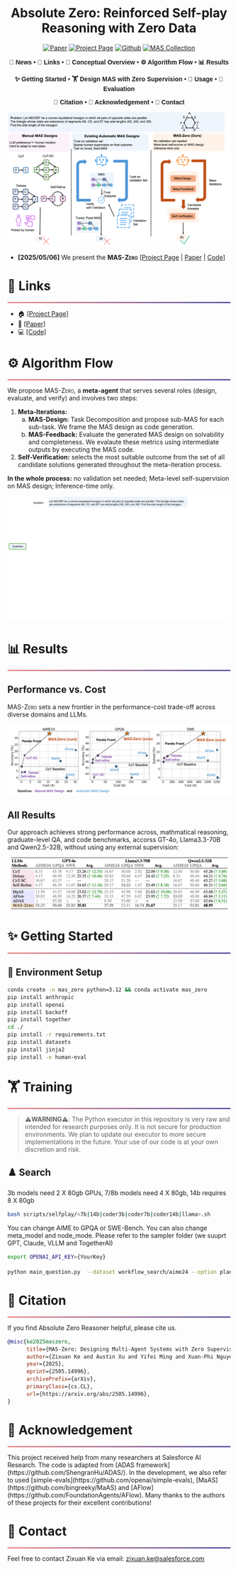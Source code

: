 <div align="center">

# Absolute Zero:  Reinforced Self-play Reasoning with Zero Data

[![Paper](https://img.shields.io/badge/paper-A42C25?style=for-the-badge&logo=arxiv&logoColor=white)](https://arxiv.org/abs/2505.14996)    [![Project Page](https://img.shields.io/badge/Project%20Page-blue?style=for-the-badge&logo=snowflake&logoColor=white&labelColor=black)](https://mas-design.github.io/)    [![Github](https://img.shields.io/badge/Code-000000?style=for-the-badge&logo=github&logoColor=000&logoColor=white)](https://github.com/SalesforceAIResearch/MAS-Zero)    [![MAS Collection](https://img.shields.io/badge/MAS_Collection-fcd022?style=for-the-badge&logo=huggingface&logoColor=000)](https://mas-design.github.io/mas_collection.html)

<div align="center" style="font-family: Arial, sans-serif;">
  <p>
    <a href="#news" style="text-decoration: none; font-weight: bold;">🎉 News</a> •
    <a href="#links" style="text-decoration: none; font-weight: bold;">🔗 Links</a> •
    <a href="#todo" style="text-decoration: none; font-weight: bold;">📝 Conceptual Overview</a> •
    <a href="#algorithm-flow" style="text-decoration: none; font-weight: bold;">⚙️ Algorithm Flow</a> •
    <a href="#results" style="text-decoration: none; font-weight: bold;">📊 Results</a>
  </p>
  <p>
    <a href="#getting-started" style="text-decoration: none; font-weight: bold;">✨ Getting Started</a> •
    <a href="#training" style="text-decoration: none; font-weight: bold;">🏋️ Design MAS with Zero Supervision</a> •
    <a href="#usage" style="text-decoration: none; font-weight: bold;">🔧 Usage</a> •
    <a href="#evaluation-code" style="text-decoration: none; font-weight: bold;">📃 Evaluation</a>
  </p>
  <p>
    <a href="#citation" style="text-decoration: none; font-weight: bold;">🎈 Citation</a> •
    <a href="#acknowledgement" style="text-decoration: none; font-weight: bold;">🌻 Acknowledgement</a> •
    <a href="#contact" style="text-decoration: none; font-weight: bold;">📧 Contact</a>
    <!-- <a href="#star-history" style="text-decoration: none; font-weight: bold;">📈 Star History</a> -->
  </p>
</div>

</div>

![Conceptual Overview](docs/contrast_high_level.png)

<!-- ============================================== -->

- **[2025/05/06]** We present the **<span style="font-variant: small-caps;">MAS-Zero</span>** [[Project Page](https://mas-design.github.io/) | [Paper](https://arxiv.org/abs/2505.14996) | [Code](https://github.com/SalesforceAIResearch/MAS-Zero)]
 <!-- | [Model(s)](https://huggingface.co/collections/andrewzh/absolute-zero-reasoner-68139b2bca82afb00bc69e5b) | [Logs](https://wandb.ai/andrewzhao112/AbsoluteZeroReasoner)]. -->

<!-- ============================================== -->
<div align="left">
  <h1 id="links">🔗 Links</h1>
  <hr style="height: 3px; background: linear-gradient(90deg, #EF8E8D, #5755A3); border: none; border-radius: 3px;">
</div>

- 🏠 [[Project Page]](https://mas-design.github.io/)
- 📜 [[Paper]](https://arxiv.org/abs/2505.14996)
- 💻 [[Code]](https://github.com/SalesforceAIResearch/MAS-Zero)
<!-- - 🤗 [[Models]](https://huggingface.co/collections/andrewzh/absolute-zero-reasoner-68139b2bca82afb00bc69e5b) -->
<!-- - 📁 [[Logs]](https://wandb.ai/andrewzhao112/AbsoluteZeroReasoner) -->

<!-- ============================================== -->
<!-- <div align="left">
  <h1 id="todo">📝 Roadmap</h1>
  <hr style="height: 3px; background: linear-gradient(90deg, #EF8E8D, #5755A3); border: none; border-radius: 3px;">
</div> -->

<!-- Roadmap Item: Completed -->
<!-- <div style="margin-bottom: 0.8rem; padding: 0.8rem 1.2rem; background-color: rgba(87, 85, 163, 0.1); border-left: 5px solid #5755A3; border-radius: 8px; display: flex; align-items: center;">
  <span style="font-size: 1.2em; margin-right: 0.8rem; color: #5755A3;">✅</span>
  <span style="text-decoration: line-through; color: #AAA; font-size: 1.1em;">Release training code</span> Increased size, lighter gray for contrast -->
<!-- </div> -->

<!-- Roadmap Item: Pending -->
<!-- <div style="margin-bottom: 0.8rem; padding: 0.8rem 1.2rem; background-color: rgba(239, 142, 141, 0.2); border-left: 5px solid #EF8E8D; border-radius: 8px; display: flex; align-items: center;">
  <span style="font-size: 1.2em; margin-right: 0.8rem; color: #EF8E8D;">⏳</span>
  <span style="color: #FFF; font-size: 1.1em; font-weight: 500;">Release evaluation code</span> Increased size, color #FFF, slight bold -->
<!-- </div> -->

<!-- Roadmap Item: Pending -->
<!-- <div style="margin-bottom: 0.8rem; padding: 0.8rem 1.2rem; background-color: rgba(239, 142, 141, 0.2); border-left: 5px solid #EF8E8D; border-radius: 8px; display: flex; align-items: center;">
  <span style="font-size: 1.2em; margin-right: 0.8rem; color: #EF8E8D;">⏳</span>
  <span style="color: #FFF; font-size: 1.1em; font-weight: 500;">Update veRL</span> Increased size, color #FFF, slight bold -->
<!-- </div> -->

<!-- Roadmap Item: Pending -->
<!-- <div style="margin-bottom: 0.8rem; padding: 0.8rem 1.2rem; background-color: rgba(239, 142, 141, 0.2); border-left: 5px solid #EF8E8D; border-radius: 8px; display: flex; align-items: center;">
  <span style="font-size: 1.2em; margin-right: 0.8rem; color: #EF8E8D;">⏳</span>
  <span style="color: #FFF; font-size: 1.1em; font-weight: 500;">Upgrade Python executor</span> Increased size, color #FFF, slight bold -->
<!-- </div> -->

<!-- ============================================== -->
<div align="left">
  <h1 id="algorithm-flow">⚙️ Algorithm Flow</h1>
  <hr style="height: 3px; background: linear-gradient(90deg, #EF8E8D, #5755A3); border: none; border-radius: 3px;">
</div>

<p>
  We propose <span style="font-variant: small-caps;">MAS-Zero</span>, a <strong>meta-agent</strong> that serves several roles (design, evaluate, and verify) and involves two steps:
</p>
<ol>
  <li>
    <strong>Meta-Iterations:</strong>
    <ol style="margin-top: 0;" type="a">
      <li><strong>MAS-Design:</strong> Task Decomposition and propose sub-MAS for each sub-task. We frame the MAS design as code generation.</li>
      <li><strong>MAS-Feedback:</strong> Evaluate the generated MAS design on solvability and completeness. We evalaute these metrics using intermediate outputs by executing the MAS code.
      </li>
    </ol>
  </li>
  <li>
    <strong>Self-Verification:</strong>
    selects the most suitable outcome from the set of all candidate solutions generated throughout the meta-iteration process.
  </li>
</ol>

<p>
  <strong>In the whole process:</strong> no validation set needed; Meta-level self-supervision on MAS design; Inference-time only.
</p>

![MAS Zero Overview](docs/overview_with_prompt_mas_zero.gif)

<!-- ============================================== -->
<div align="left">
  <h1 id="results">📊 Results</h1>
  <hr style="height: 3px; background: linear-gradient(90deg, #EF8E8D, #5755A3); border: none; border-radius: 3px;">
</div>

## Performance vs. Cost
<span style="font-variant: small-caps;">MAS-Zero</span> sets a new frontier in the performance-cost trade-off across diverse domains and LLMs.

![Performance cs. Cost](docs/pareto_frontier.png)

## All Results

Our approach achieves strong performance across, mathmatical reasoning, graduate-level QA, and code benchmarks, accorss GT-4o, Llama3.3-70B and Qwen2.5-32B, without using any external supervision:

![Overall Performance](docs/overall_results.png)


<!-- ============================================== -->
<div align="left">
  <h1 id="getting-started">✨ Getting Started</h1>
  <hr style="height: 3px; background: linear-gradient(90deg, #EF8E8D, #5755A3); border: none; border-radius: 3px;">
</div>

## 🎄 Environment Setup
```bash
conda create -n mas_zero python=3.12 && conda activate mas_zero
pip install anthropic
pip install openai
pip install backoff
pip install together
cd ./
pip install -r requirements.txt
pip install datasets
pip install jinja2
pip install -e human-eval
```

<!-- ## 💾 Data Processing
### Process evaluation data on CruxEval / LiveCodeBench Execution during AZR Self-play
```bash
python -m absolute_zero_reasoner.data_construction.process_code_reasoning_data
``` -->

<!-- ============================================== -->
<div align="left">
  <h1 id="training">🏋️ Training</h1>
  <hr style="height: 3px; background: linear-gradient(90deg, #EF8E8D, #5755A3); border: none; border-radius: 3px;">
</div>

> **⚠️WARNING⚠️**: The Python executor in this repository is very raw and intended for research purposes only. It is not secure for production environments. We plan to update our executor to more secure implementations in the future. Your use of our code is at your own discretion and risk.


<!-- ## 🫛 Seeding (Optional)
We provide the seed datasets we collected by prompting each model in data/. If you want to create your own seed data, use the following script:
```bash
export OUTPUT_SEED_PATH=data/<new_ded_abd_seed_data_name>.jsonl
export OUTPUT_CODE_F_SEED_PATH=data/<new_ind_seed_data_name>.jsonl
bash scripts/seeding/<7b|14b|coder3b|coder7b|coder14b|llama>.sh
``` -->

## ♟️ Search
3b models need 2 X 80gb GPUs, 7/8b models need 4 X 80gb, 14b requires 8 X 80gb
```bash
bash scripts/selfplay/<7b|14b|coder3b|coder7b|coder14b|llama>.sh
```
You can change AIME to GPQA or SWE-Bench. You can also change meta_model and node_mode. Please refer to the sampler folder (we suuprt GPT, Claude, VLLM and TogetherAI)
```bash
export OPENAI_API_KEY={YourKey}

python main_question.py  --dataset workflow_search/aime24 --option plan --meta_model gpt-4o_chatgpt --node_model gpt-4o_chatgpt --verifier_model gpt-4o_chatgpt --blocks COT COT_SC Reflexion LLM_debate --use_oracle_verifier --defer_verifier --n_generation 5 

```

<!-- ## 🌚 Resuming Runs
When resuming runs, put the original run wandb id into the script, i.e., `trainer.wandb_run_id=<run_id>`. -->

<!-- ## 🤗 Converting veRL checkpoints to HF format
```bash
python -m absolute_zero_reasoner.utils.convert2hf \
  <veRL_ckpt_path>/actor \
  <veRL_ckpt_path>/actor/huggingface/ \
  <hf_ckpt_path>
``` -->

<!-- ## 📈Design Your Own Intrinsic Rewards!
In configs, just add your own rewards to `azr.reward.generation_reward_config`, check the ones already implemented such as diversity and complexity rewards. Be Creative! -->

<!-- ============================================== -->
<!-- <div align="left">
  <h1 id="usage">🔧 Usage</h1>
  <hr style="height: 3px; background: linear-gradient(90deg, #EF8E8D, #5755A3); border: none; border-radius: 3px;">
</div>

We use the Deepseek R1 <think> & <answer> tags as prompt template:

```
A conversation between User and Assistant. The user asks a question, and the Assistant solves it. The assistant first thinks about the reasoning process in the mind and then provides the user with the answer. The reasoning process and answer are enclosed within <think> </think> and <answer> </answer> tags, respectively, i.e., <think> reasoning process here </think> <answer> answer here </answer>. User: {question}\nAssistant: <think>
``` -->

<!-- ============================================== -->
<!-- <div align="left">
  <h1 id="evaluation-code">📃 Evaluation Code</h1>
  <hr style="height: 3px; background: linear-gradient(90deg, #EF8E8D, #5755A3); border: none; border-radius: 3px;">
</div>

TODO -->

<!-- ============================================== -->
<div align="left">
  <h1 id="citation">🎈 Citation</h1>
  <hr style="height: 3px; background: linear-gradient(90deg, #EF8E8D, #5755A3); border: none; border-radius: 3px;">
</div>

If you find Absolute Zero Reasoner helpful, please cite us.

```bibtex
@misc{ke2025maszero,
      title={MAS-Zero: Designing Multi-Agent Systems with Zero Supervision}, 
      author={Zixuan Ke and Austin Xu and Yifei Ming and Xuan-Phi Nguyen and Caiming Xiong and Shafiq Joty},
      year={2025},
      eprint={2505.14996},
      archivePrefix={arXiv},
      primaryClass={cs.CL},
      url={https://arxiv.org/abs/2505.14996}, 
}
```

<!-- ============================================== -->
<div align="left">
  <h1 id="acknowledgement">🌻 Acknowledgement</h1>
  <hr style="height: 3px; background: linear-gradient(90deg, #EF8E8D, #5755A3); border: none; border-radius: 3px;">
</div>
This project received help from many researchers at Salesforce AI Research. The code is adapted from [ADAS framework](https://github.com/ShengranHu/ADAS/). In the development, we also refer to used [simple-evals](https://github.com/openai/simple-evals), [MaAS](https://github.com/bingreeky/MaAS) and [AFlow](https://github.com/FoundationAgents/AFlow).
Many thanks to the authors of these projects for their excellent contributions!

<!-- ============================================== -->
<div align="left">
  <h1 id="contact">📧 Contact</h1>
  <hr style="height: 3px; background: linear-gradient(90deg, #EF8E8D, #5755A3); border: none; border-radius: 3px;">
</div>

Feel free to contact Zixuan Ke via email: zixuan.ke@salesforce.com

<!-- ============================================== -->
<!-- <div align="left">
  <h1 id="star-history">📈 Star History</h1>
  <hr style="height: 3px; background: linear-gradient(90deg, #EF8E8D, #5755A3); border: none; border-radius: 3px;">
</div> -->

<!-- [![Star History Chart](https://api.star-history.com/svg?repos=LeapLabTHU/Absolute-Zero-Reasoner&type=Date)](https://www.star-history.com/#LeapLabTHU/Absolute-Zero-Reasoner&Date) -->